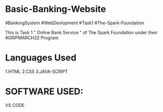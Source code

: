 # Basic-Banking-Website
#BankingSystem #WebDevlopment #Task1 #The-Spark-Foundation

This is Task 1 " Online Bank Service " of The Spark Foundation under their #GRIPMARCH22 Program

# Languages Used
1.HTML
2.CSS
3.JAVA-SCRIPT

# SOFTWARE USED:
VS CODE
